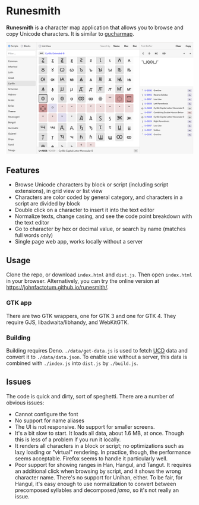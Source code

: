 # Runesmith

**Runesmith** is a character map application that allows you to browse and copy Unicode characters. It is similar to [gucharmap](https://wiki.gnome.org/Apps/Gucharmap).

![Screenshot](screenshot.png)

## Features

- Browse Unicode characters by block or script (including script extensions), in grid view or list view
- Characters are color coded by general category, and characters in a script are divided by block
- Double click on a character to insert it into the text editor
- Normalize texts, change casing, and see the code point breakdown with the text editor
- Go to character by hex or decimal value, or search by name (matches full words only)
- Single page web app, works locally without a server

## Usage

Clone the repo, or download `index.html` and `dist.js`. Then open `index.html` in your browser. Alternatively, you can try the online version at https://johnfactotum.github.io/runesmith/.

### GTK app

There are two GTK wrappers, one for GTK 3 and one for GTK 4. They require GJS, libadwaita/libhandy, and WebKitGTK.

### Building

Building requires Deno. `./data/get-data.js` is used to fetch [UCD](https://www.unicode.org/ucd/) data and convert it to `./data/data.json`. To enable use without a server, this data is combined with `./index.js` into `dist.js` by `./build.js`.

## Issues

The code is quick and dirty, sort of speghetti. There are a number of obvious issues:

- Cannot configure the font
- No support for name aliases
- The UI is not responsive. No support for smaller screens.
- It's a bit slow to start. It loads all data, about 1.6 MB, at once. Though this is less of a problem if you run it locally.
- It renders all characters in a block or script; no optimizations such as lazy loading or "virtual" rendering. In practice, though, the performance seems acceptable. Firefox seems to handle it particularly well.
- Poor support for showing ranges in Han, Hangul, and Tangut. It requires an additional click when browsing by script, and it shows the wrong character name. There's no support for Unihan, either. To be fair, for Hangul, it's easy enough to use normalization to convert between precomposed syllables and decomposed *jamo*, so it's not really an issue.
